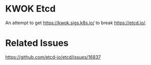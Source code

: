 # KWOK Etcd

An attempt to get https://kwok.sigs.k8s.io/ to break https://etcd.io/.

# Related Issues

https://github.com/etcd-io/etcd/issues/16837